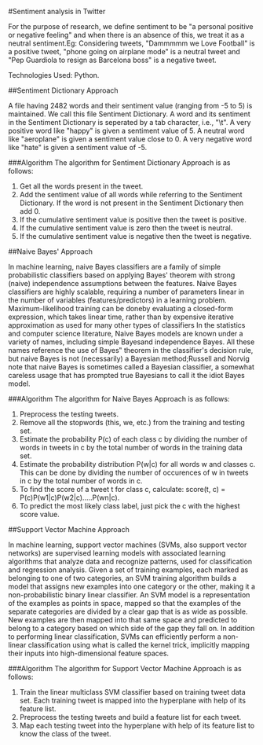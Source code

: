 #Sentiment analysis in Twitter

For the purpose of research, we define sentiment to be "a personal positive or negative feeling" and when there is an absence of this, we treat it as a neutral sentiment.Eg: Considering tweets, "Dammmmm we Love Football" is a positive tweet, "phone going on airplane mode" is a neutral tweet and "Pep Guardiola to resign as Barcelona boss" is a negative tweet.

Technologies Used: Python.

##Sentiment Dictionary Approach

A file having 2482 words and their sentiment value (ranging from -5 to 5) is maintained. We call this file Sentiment Dictionary. A word and its sentiment in the Sentiment Dictionary is seperated by a tab character, i.e., "\t". A very positive word like "happy" is given a sentiment value of 5. A neutral word like "aeroplane" is given a sentiment value close to 0. A very negative word like "hate" is given a sentiment value of -5.

###Algorithm
The algorithm for Sentiment Dictionary Approach is as follows:<br>
1. Get all the words present in the tweet.<br>
2. Add the sentiment value of all words while referring to the Sentiment Dictionary. If the word is not present in the Sentiment Dictionary then add 0.<br>
3. If the cumulative sentiment value is positive then the tweet is positive.<br>
4. If the cumulative sentiment value is zero then the tweet is neutral.<br>
5. If the cumulative sentiment value is negative then the tweet is negative.

##Naive Bayes' Approach

In machine learning, naive Bayes classifiers are a family of simple probabilistic classifiers based on applying Bayes' theorem with strong (naive) independence assumptions between the features. Naive Bayes classifiers are highly scalable, requiring a number of parameters linear in the number of variables (features/predictors) in a learning problem. Maximum-likelihood training can be doneby evaluating a closed-form expression, which takes linear time, rather than by expensive iterative approximation as used for many other types of classifiers In the statistics and computer science literature, Naive Bayes models are known under a variety of names, including simple Bayesand independence Bayes. All these names reference the use of Bayes‟ theorem in the classifier's decision rule, but naive Bayes is not (necessarily) a Bayesian method;Russell and Norvig note that naive Bayes is sometimes called a Bayesian classifier, a somewhat careless usage that has prompted true Bayesians to call it the idiot Bayes model.

###Algorithm
The algorithm for Naive Bayes Approach is as follows:<br>
1. Preprocess the testing tweets.<br>
2. Remove all the stopwords (this, we, etc.) from the training and testing set.<br>
3. Estimate the probability P(c) of each class c by dividing the number of words in tweets in c by the total number of words in the training data set.<br>
4. Estimate the probability distribution P(w|c) for all words w and classes c. This can be done by dividing the number of occurences of w in tweets in c by the total number of words in c.<br>
5. To find the score of a tweet t for class c, calculate: score(t, c) = P(c)P(w1|c)P(w2|c).....P(wn|c).<br>
6. To predict the most likely class label, just pick the c with the highest score value.


##Support Vector Machine Approach

In machine learning, support vector machines (SVMs, also support vector networks) are supervised learning models with associated learning algorithms that analyze data and recognize patterns, used for classification and regression analysis. Given a set of training examples, each marked as belonging to one of two categories, an SVM training algorithm builds a model that assigns new examples into one category or the other, making it a non-probabilistic binary linear classifier. An SVM model is a representation of the examples as points in space, mapped so that the examples of the separate categories are divided by a clear gap that is as wide as possible. New examples are then mapped into that same space and predicted to belong to a category based on which side of the gap they fall on. In addition to performing linear classification, SVMs can efficiently perform a non-linear classification using what is called the kernel trick, implicitly mapping their inputs into high-dimensional feature spaces.

###Algorithm
The algorithm for Support Vector Machine Approach is as follows:<br>
1. Train the linear multiclass SVM classifier based on training tweet data set. Each training tweet is mapped into the hyperplane with help of its feature list.<br>
2. Preprocess the testing tweets and build a feature list for each tweet.<br>
3. Map each testing tweet into the hyperplane with help of its feature list to know the class of the tweet.

